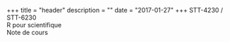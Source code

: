 +++
title = "header"
description = ""
date = "2017-01-27"
+++
STT-4230 / STT-6230  
R pour scientifique  
Note de cours
